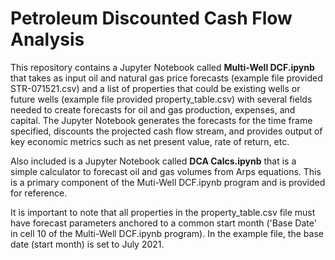 # Petroleum Discounted Cash Flow Analysis  
This repository contains a Jupyter Notebook called **Multi-Well DCF.ipynb** that takes as input oil and natural gas price forecasts (example file provided STR-071521.csv) and a list of properties that could be existing wells or future wells (example file provided property_table.csv) with several fields needed to create forecasts for oil and gas production, expenses, and capital. The Jupyter Notebook generates the forecasts for the time frame specified, discounts the projected cash flow stream, and provides output of key economic metrics such as net present value, rate of return, etc.

Also included is a Jupyter Notebook called **DCA Calcs.ipynb** that is a simple calculator to forecast oil and gas volumes from Arps equations. This is a primary component of the Muti-Well DCF.ipynb program and is provided for reference.  

It is important to note that all properties in the property_table.csv file must have forecast parameters anchored to a common start month ('Base Date' in cell 10 of the Multi-Well DCF.ipynb program). In the example file, the base date (start month) is set to July 2021.
